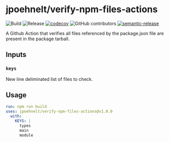 # jpoehnelt/verify-npm-files-actions

![Build](https://github.com/jpoehnelt/verify-npm-files-action/workflows/Build/badge.svg)
![Release](https://github.com/jpoehnelt/verify-npm-files-action/workflows/Release/badge.svg)
[![codecov](https://codecov.io/gh/jpoehnelt/verify-npm-files-action/branch/master/graph/badge.svg)](https://codecov.io/gh/jpoehnelt/verify-npm-files-actions)
![GitHub contributors](https://img.shields.io/github/contributors/jpoehnelt/verify-npm-files-action?color=green)
[![semantic-release](https://img.shields.io/badge/%20%20%F0%9F%93%A6%F0%9F%9A%80-semantic--release-e10079.svg)](https://github.com/semantic-release/semantic-release)

A Github Action that verifies all files referenced by the package.json file are present in the package tarball.

## Inputs

### `keys`

New line deliminated list of files to check.

## Usage

```yaml
run: npm run build
uses: jpoehnelt/verify-npm-files-actions@v1.0.0
  with:
    KEYS: |
      types
      main
      module    
```
